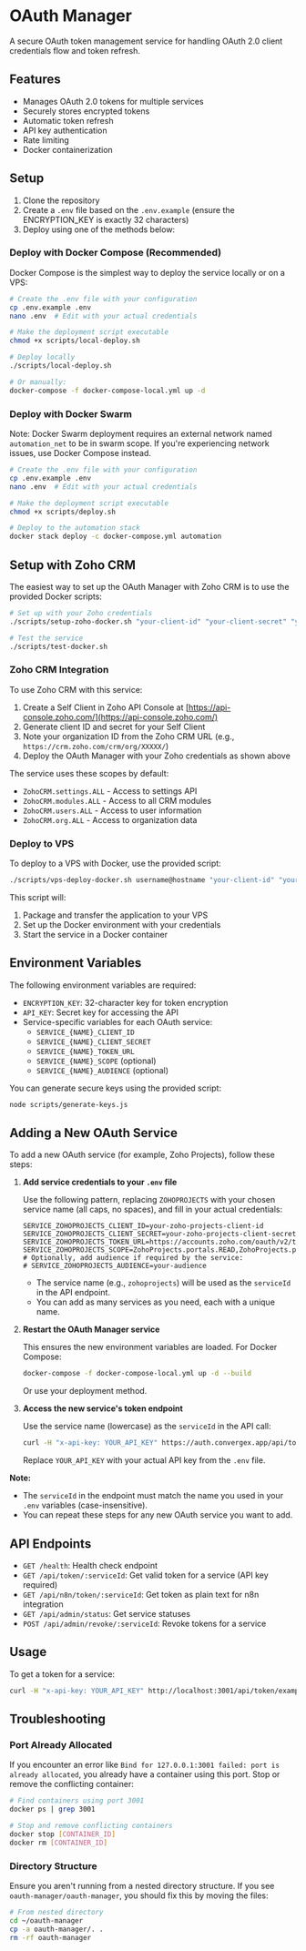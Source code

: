 # OAuth Manager

A secure OAuth token management service for handling OAuth 2.0 client credentials flow and token refresh.

## Features

- Manages OAuth 2.0 tokens for multiple services
- Securely stores encrypted tokens
- Automatic token refresh
- API key authentication
- Rate limiting
- Docker containerization

## Setup

1. Clone the repository
2. Create a `.env` file based on the `.env.example` (ensure the ENCRYPTION_KEY is exactly 32 characters)
3. Deploy using one of the methods below:

### Deploy with Docker Compose (Recommended)

Docker Compose is the simplest way to deploy the service locally or on a VPS:

```bash
# Create the .env file with your configuration
cp .env.example .env
nano .env  # Edit with your actual credentials

# Make the deployment script executable
chmod +x scripts/local-deploy.sh

# Deploy locally
./scripts/local-deploy.sh

# Or manually:
docker-compose -f docker-compose-local.yml up -d
```

### Deploy with Docker Swarm

Note: Docker Swarm deployment requires an external network named `automation_net` to be in swarm scope. If you're experiencing network issues, use Docker Compose instead.

```bash
# Create the .env file with your configuration
cp .env.example .env
nano .env  # Edit with your actual credentials

# Make the deployment script executable
chmod +x scripts/deploy.sh

# Deploy to the automation stack
docker stack deploy -c docker-compose.yml automation
```

## Setup with Zoho CRM

The easiest way to set up the OAuth Manager with Zoho CRM is to use the provided Docker scripts:

```bash
# Set up with your Zoho credentials
./scripts/setup-zoho-docker.sh "your-client-id" "your-client-secret" "your-org-id"

# Test the service
./scripts/test-docker.sh
```

### Zoho CRM Integration

To use Zoho CRM with this service:

1. Create a Self Client in Zoho API Console at [https://api-console.zoho.com/](https://api-console.zoho.com/)
2. Generate client ID and secret for your Self Client
3. Note your organization ID from the Zoho CRM URL (e.g., `https://crm.zoho.com/crm/org/XXXXX/`)
4. Deploy the OAuth Manager with your Zoho credentials as shown above

The service uses these scopes by default:
- `ZohoCRM.settings.ALL` - Access to settings API
- `ZohoCRM.modules.ALL` - Access to all CRM modules
- `ZohoCRM.users.ALL` - Access to user information
- `ZohoCRM.org.ALL` - Access to organization data

### Deploy to VPS

To deploy to a VPS with Docker, use the provided script:

```bash
./scripts/vps-deploy-docker.sh username@hostname "your-client-id" "your-client-secret" "your-org-id"
```

This script will:
1. Package and transfer the application to your VPS
2. Set up the Docker environment with your credentials
3. Start the service in a Docker container

## Environment Variables

The following environment variables are required:

- `ENCRYPTION_KEY`: 32-character key for token encryption
- `API_KEY`: Secret key for accessing the API
- Service-specific variables for each OAuth service:
  - `SERVICE_{NAME}_CLIENT_ID`
  - `SERVICE_{NAME}_CLIENT_SECRET`
  - `SERVICE_{NAME}_TOKEN_URL`
  - `SERVICE_{NAME}_SCOPE` (optional)
  - `SERVICE_{NAME}_AUDIENCE` (optional)

You can generate secure keys using the provided script:

```bash
node scripts/generate-keys.js
```

## Adding a New OAuth Service

To add a new OAuth service (for example, Zoho Projects), follow these steps:

1. **Add service credentials to your `.env` file**

   Use the following pattern, replacing `ZOHOPROJECTS` with your chosen service name (all caps, no spaces), and fill in your actual credentials:

   ```env
   SERVICE_ZOHOPROJECTS_CLIENT_ID=your-zoho-projects-client-id
   SERVICE_ZOHOPROJECTS_CLIENT_SECRET=your-zoho-projects-client-secret
   SERVICE_ZOHOPROJECTS_TOKEN_URL=https://accounts.zoho.com/oauth/v2/token
   SERVICE_ZOHOPROJECTS_SCOPE=ZohoProjects.portals.READ,ZohoProjects.projects.ALL
   # Optionally, add audience if required by the service:
   # SERVICE_ZOHOPROJECTS_AUDIENCE=your-audience
   ```

   - The service name (e.g., `zohoprojects`) will be used as the `serviceId` in the API endpoint.
   - You can add as many services as you need, each with a unique name.

2. **Restart the OAuth Manager service**

   This ensures the new environment variables are loaded. For Docker Compose:
   ```bash
   docker-compose -f docker-compose-local.yml up -d --build
   ```
   Or use your deployment method.

3. **Access the new service's token endpoint**

   Use the service name (lowercase) as the `serviceId` in the API call:
   ```bash
   curl -H "x-api-key: YOUR_API_KEY" https://auth.convergex.app/api/token/zohoprojects
   ```
   Replace `YOUR_API_KEY` with your actual API key from the `.env` file.

**Note:**
- The `serviceId` in the endpoint must match the name you used in your `.env` variables (case-insensitive).
- You can repeat these steps for any new OAuth service you want to add.

## API Endpoints

- `GET /health`: Health check endpoint
- `GET /api/token/:serviceId`: Get valid token for a service (API key required)
- `GET /api/n8n/token/:serviceId`: Get token as plain text for n8n integration
- `GET /api/admin/status`: Get service statuses
- `POST /api/admin/revoke/:serviceId`: Revoke tokens for a service

## Usage

To get a token for a service:

```bash
curl -H "x-api-key: YOUR_API_KEY" http://localhost:3001/api/token/example
```

## Troubleshooting

### Port Already Allocated
If you encounter an error like `Bind for 127.0.0.1:3001 failed: port is already allocated`, you already have a container using this port. Stop or remove the conflicting container:

```bash
# Find containers using port 3001
docker ps | grep 3001

# Stop and remove conflicting containers
docker stop [CONTAINER_ID]
docker rm [CONTAINER_ID]
```

### Directory Structure
Ensure you aren't running from a nested directory structure. If you see `oauth-manager/oauth-manager`, you should fix this by moving the files:

```bash
# From nested directory
cd ~/oauth-manager
cp -a oauth-manager/. .
rm -rf oauth-manager
```
